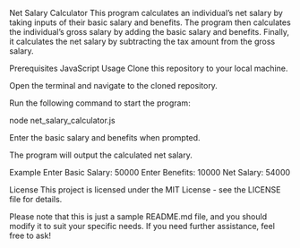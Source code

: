 Net Salary Calculator
This program calculates an individual’s net salary by taking inputs of their basic salary and benefits. The program then calculates the individual’s gross salary by adding the basic salary and benefits. Finally, it calculates the net salary by subtracting the tax amount from the gross salary.

Prerequisites
JavaScript
Usage
Clone this repository to your local machine.

Open the terminal and navigate to the cloned repository.

Run the following command to start the program:

node net_salary_calculator.js

Enter the basic salary and benefits when prompted.

The program will output the calculated net salary.

Example
Enter Basic Salary: 50000
Enter Benefits: 10000
Net Salary: 54000

License
This project is licensed under the MIT License - see the LICENSE file for details.

Please note that this is just a sample README.md file, and you should modify it to suit your specific needs. If you need further assistance, feel free to ask!


